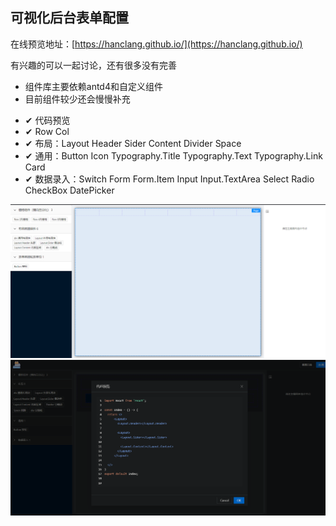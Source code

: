 ## 可视化后台表单配置

在线预览地址：[https://hanclang.github.io/](https://hanclang.github.io/)


有兴趣的可以一起讨论，还有很多没有完善

+ 组件库主要依赖antd4和自定义组件
+ 目前组件较少还会慢慢补充

- ✔ 代码预览
- ✔ Row Col
- ✔ 布局：Layout Header Sider Content Divider Space
- ✔ 通用：Button Icon Typography.Title Typography.Text Typography.Link Card
- ✔ 数据录入：Switch Form Form.Item Input Input.TextArea Select Radio CheckBox DatePicker

![demo](https://raw.githubusercontent.com/hanclang/img-uploader/master/demo.png)
![代码预览](https://raw.githubusercontent.com/hanclang/img-uploader/master/%E6%97%A0%E6%A0%87%E9%A2%98.png)


